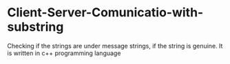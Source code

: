# Client-Server-Comunicatio-with-substring
Checking if the strings are under message strings, if the string is genuine. It is written in c++ programming language
